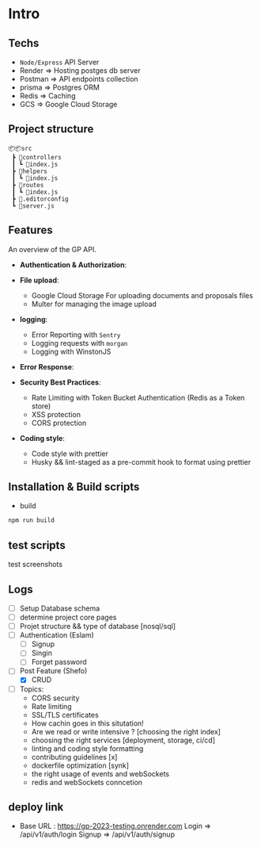 # Intro

## Techs

-   `Node/Express` API Server
-   Render => Hosting postges db server
-   Postman => API endpoints collection
-   prisma => Postgres ORM
-   Redis => Caching
-   GCS => Google Cloud Storage

## Project structure

```
📦📦src
 ┣ 📂controllers
 ┃ ┗ 📜index.js
 ┣ 📂helpers
 ┃ ┗ 📜index.js
 ┣ 📂routes
 ┃ ┗ 📜index.js
 ┣ 📜.editorconfig
 ┗ 📜server.js
```

## Features

An overview of the GP API.

-   **Authentication & Authorization**:

-   **File upload**:
    -   Google Cloud Storage For uploading documents and proposals files
    -   Multer for managing the image upload
-   **logging**:
    -   Error Reporting with `Sentry`
    -   Logging requests with `morgan`
    -   Logging with WinstonJS
-   **Error Response**:

-   **Security Best Practices**:
    -   Rate Limiting with Token Bucket Authentication (Redis as a Token store)
    -   XSS protection
    -   CORS protection
-   **Coding style**:
    -   Code style with prettier
    -   Husky && lint-staged as a pre-commit hook to format using prettier

## Installation & Build scripts

-   build

```sh
npm run build
```

## test scripts

test screenshots

## Logs

-   [ ] Setup Database schema
-   [ ] determine project core pages
-   [ ] Projet structure && type of database [nosql/sql]
-   [ ] Authentication (Eslam)
    -   [ ] Signup
    -   [ ] Singin
    -   [ ] Forget password
-   [ ] Post Feature (Shefo)
    -   [x] CRUD
-   [ ] Topics:
    -   CORS security
    -   Rate limiting
    -   SSL/TLS certificates
    -   How cachin goes in this situtation!
    -   Are we read or write intensive ? [choosing the right index]
    -   choosing the right services [deployment, storage, ci/cd]
    -   linting and coding style formatting
    -   contributing guidelines [x]
    -   dockerfile optimization [synk]
    -   the right usage of events and webSockets
    -   redis and webSockets conncetion

## deploy link

-   Base URL : https://gp-2023-testing.onrender.com
    Login => /api/v1/auth/login
    Signup => /api/v1/auth/signup

